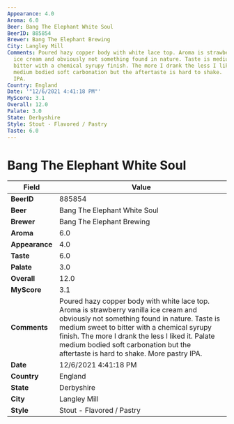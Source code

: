 ```yaml
---
Appearance: 4.0
Aroma: 6.0
Beer: Bang The Elephant White Soul
BeerID: 885854
Brewer: Bang The Elephant Brewing
City: Langley Mill
Comments: Poured hazy copper body with white lace top. Aroma is strawberry vanilla
  ice cream and obviously not something found in nature. Taste is medium sweet to
  bitter with a chemical syrupy finish. The more I drank the less I liked it.  Palate
  medium bodied soft carbonation but the aftertaste is hard to shake.  More pastry
  IPA.
Country: England
Date: '"12/6/2021 4:41:18 PM"'
MyScore: 3.1
Overall: 12.0
Palate: 3.0
State: Derbyshire
Style: Stout - Flavored / Pastry
Taste: 6.0
---
```


# Bang The Elephant White Soul

| Field         | Value |
|---------------|-------|
| **BeerID** | 885854 |
| **Beer** | Bang The Elephant White Soul |
| **Brewer** | Bang The Elephant Brewing |
| **Aroma** | 6.0 |
| **Appearance** | 4.0 |
| **Taste** | 6.0 |
| **Palate** | 3.0 |
| **Overall** | 12.0 |
| **MyScore** | 3.1 |
| **Comments** | Poured hazy copper body with white lace top. Aroma is strawberry vanilla ice cream and obviously not something found in nature. Taste is medium sweet to bitter with a chemical syrupy finish. The more I drank the less I liked it.  Palate medium bodied soft carbonation but the aftertaste is hard to shake.  More pastry IPA. |
| **Date** | 12/6/2021 4:41:18 PM |
| **Country** | England |
| **State** | Derbyshire |
| **City** | Langley Mill |
| **Style** | Stout - Flavored / Pastry |
